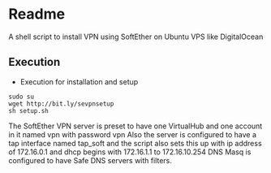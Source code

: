 # Readme

A shell script to install VPN using SoftEther on Ubuntu VPS like DigitalOcean

## Execution

* Execution for installation and setup

```shell
sudo su
wget http://bit.ly/sevpnsetup
sh setup.sh
```

The SoftEther VPN server is preset to have one VirtualHub and one account in it named vpn with password vpn
Also the server is configured to have a tap interface named tap_soft and the script also sets this up
with ip address of 172.16.0.1 and dhcp begins with 172.16.1.1 to 172.16.10.254
DNS Masq is configured to have Safe DNS servers with filters.

